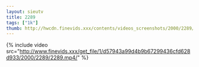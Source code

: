 ```yaml
--- 
layout: sieutv
title: 2289
tags: ["1k"]
thumb: http://hwcdn.finevids.xxx/contents/videos_screenshots/2000/2289/preview.mp4.jpg
---
```

{% include video src="http://www.finevids.xxx/get_file/1/d57943a99d4b9b67299436cfd628d933/2000/2289/2289.mp4/" %} 
